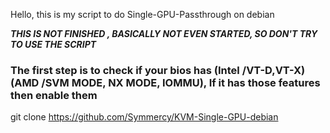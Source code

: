 Hello, this is my script to do Single-GPU-Passthrough on debian 

***THIS IS NOT FINISHED , BASICALLY NOT EVEN STARTED, SO DON'T TRY TO USE THE SCRIPT***

### The first step is to check if your bios has (Intel /VT-D,VT-X\) (AMD /SVM MODE, NX MODE, IOMMU\), If it has those features then enable them ###

git clone https://github.com/Symmercy/KVM-Single-GPU-debian

